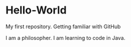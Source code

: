 # Hello-World
My first repository. Getting familiar with GitHub

I am a philosopher. I am learning to code in Java.
